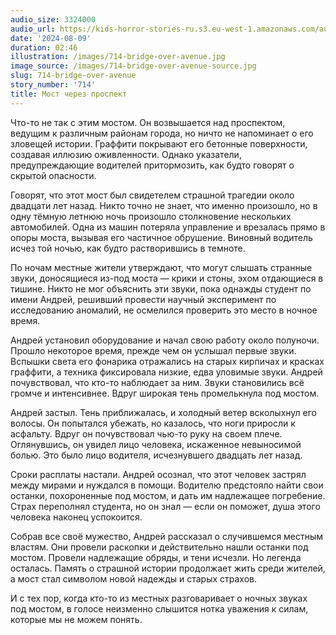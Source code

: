 ```yaml
---
audio_size: 3324000
audio_url: https://kids-horror-stories-ru.s3.eu-west-1.amazonaws.com/audio/714-bridge-over-avenue.mp3
date: '2024-08-09'
duration: 02:46
illustration: /images/714-bridge-over-avenue.jpg
image_source: /images/714-bridge-over-avenue-source.jpg
slug: 714-bridge-over-avenue
story_number: '714'
title: Мост через проспект
---
```


Что-то не так с этим мостом. Он возвышается над проспектом, ведущим к различным районам города, но ничто не напоминает о его зловещей истории. Граффити покрывают его бетонные поверхности, создавая иллюзию оживленности. Однако указатели, предупреждающие водителей притормозить, как будто говорят о скрытой опасности.

Говорят, что этот мост был свидетелем страшной трагедии около двадцати лет назад. Никто точно не знает, что именно произошло, но в одну тёмную летнюю ночь произошло столкновение нескольких автомобилей. Одна из машин потеряла управление и врезалась прямо в опоры моста, вызывая его частичное обрушение. Виновный водитель исчез той ночью, как будто растворившись в темноте.

По ночам местные жители утверждают, что могут слышать странные звуки, доносящиеся из-под моста — крики и стоны, эхом отдающиеся в тишине. Никто не мог объяснить эти звуки, пока однажды студент по имени Андрей, решивший провести научный эксперимент по исследованию аномалий, не осмелился проверить это место в ночное время.

Андрей установил оборудование и начал свою работу около полуночи. Прошло некоторое время, прежде чем он услышал первые звуки. Вспышки света его фонарика отражались на старых кирпичах и красках граффити, а техника фиксировала низкие, едва уловимые звуки. Андрей почувствовал, что кто-то наблюдает за ним. Звуки становились всё громче и интенсивнее. Вдруг широкая тень промелькнула под мостом.

Андрей застыл. Тень приближалась, и холодный ветер всколыхнул его волосы. Он попытался убежать, но казалось, что ноги приросли к асфальту. Вдруг он почувствовал чью-то руку на своем плече. Оглянувшись, он увидел лицо человека, искаженное невыносимой болью. Это было лицо водителя, исчезнувшего двадцать лет назад.

Сроки расплаты настали. Андрей осознал, что этот человек застрял между мирами и нуждался в помощи. Водителю предстояло найти свои останки, похороненные под мостом, и дать им надлежащее погребение. Страх переполнял студента, но он знал — если он поможет, душа этого человека наконец успокоится.

Собрав все своё мужество, Андрей рассказал о случившемся местным властям. Они провели раскопки и действительно нашли останки под мостом. Провели надлежащие обряды, и тени исчезли. Но легенда осталась. Память о страшной истории продолжает жить среди жителей, а мост стал символом новой надежды и старых страхов.

И с тех пор, когда кто-то из местных разговаривает о ночных звуках под мостом, в голосе неизменно слышится нотка уважения к силам, которые мы не можем понять.